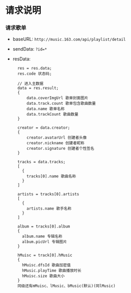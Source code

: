# 请求说明

### 请求歌单
- baseURL: `http://music.163.com/api/playlist/detail`
- sendData: `?id=*`
- resData: 

		res = res.data;
		res.code 状态码;
		
		// 进入主数据
		data = res.result;
		{
			data.coverImgUrl 歌单封面图片
			data.track.count 歌单包含歌曲数量
			data.name 歌单名称
			data.trackCount 歌曲数量
		}
		
		creator = data.creator;
		{
			creator.avatarUrl 创建者头像
			creator.nickname 创建者昵称
			creator.signature 创建者个性签名
		}
		
		tracks = data.tracks;
		[
		  {
		    tracks[0].name 歌曲名称
		  }
		]
		
		artists = tracks[0].artists
		[
		  {
		    artists.name 歌手名称
		  }
		]
		
		album = tracks[0].album
		{
		  album.name 专辑名称
		  album.picUrl 专辑图片
		}
		
		hMuisc = track[0].hMusic
		{
		  hMuisc.dfsId 歌曲加密值
		  hMusic.playTime 歌曲播放时长
		  hMuisc.size 歌曲大小
		}
		同级还有mMuisc、lMusic、bMusic(默认)(同lMusic)
		